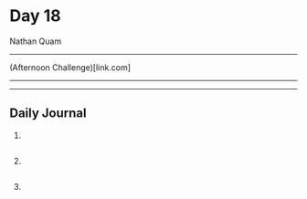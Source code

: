 # Day 18
Nathan Quam

---

(Afternoon Challenge)[link.com]

---
---

## Daily Journal



1. 
```

```

2. 
```

```

3. 
```

```